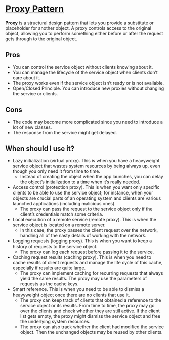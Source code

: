 # [Proxy Pattern](proxy.go)

**Proxy** is a structural design pattern that lets you provide a substitute or placeholder for another object. A proxy controls access to the original object, allowing you to perform something either before or after the request gets through to the original object.

## Pros

- You can control the service object without clients knowing about it.
- You can manage the lifecycle of the service object when clients don’t care about it.
- The proxy works even if the service object isn’t ready or is not available.
- Open/Closed Principle. You can introduce new proxies without changing the service or clients.

## Cons

- The code may become more complicated since you need to introduce a lot of new classes.
- The response from the service might get delayed.

## When should I use it?

- Lazy initialization (virtual proxy). This is when you have a heavyweight service object that wastes system resources by being always up, even though you only need it from time to time.
  - Instead of creating the object when the app launches, you can delay the object’s initialization to a time when it’s really needed.
- Access control (protection proxy). This is when you want only specific clients to be able to use the service object; for instance, when your objects are crucial parts of an operating system and clients are various launched applications (including malicious ones).
  - The proxy can pass the request to the service object only if the client’s credentials match some criteria.
- Local execution of a remote service (remote proxy). This is when the service object is located on a remote server.
  - In this case, the proxy passes the client request over the network, handling all of the nasty details of working with the network.
- Logging requests (logging proxy). This is when you want to keep a history of requests to the service object.
  - The proxy can log each request before passing it to the service.
- Caching request results (caching proxy). This is when you need to cache results of client requests and manage the life cycle of this cache, especially if results are quite large.
  - The proxy can implement caching for recurring requests that always yield the same results. The proxy may use the parameters of requests as the cache keys.
- Smart reference. This is when you need to be able to dismiss a heavyweight object once there are no clients that use it.
  - The proxy can keep track of clients that obtained a reference to the service object or its results. From time to time, the proxy may go over the clients and check whether they are still active. If the client list gets empty, the proxy might dismiss the service object and free the underlying system resources.
  - The proxy can also track whether the client had modified the service object. Then the unchanged objects may be reused by other clients.
